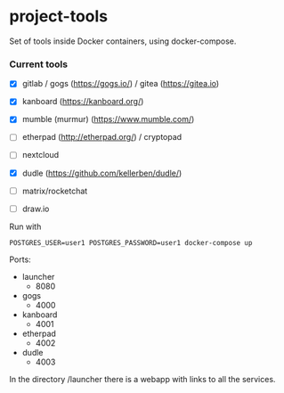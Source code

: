 # project-tools

Set of tools inside Docker containers, using docker-compose.

### Current tools
- [x] gitlab / gogs (https://gogs.io/) / gitea (https://gitea.io)
- [x] kanboard (https://kanboard.org/)
- [x] mumble (murmur) (https://www.mumble.com/)
- [ ] etherpad (http://etherpad.org/) / cryptopad
- [ ] nextcloud
- [x] dudle (https://github.com/kellerben/dudle/)
- [ ] matrix/rocketchat
- [ ] draw.io


Run with
```
POSTGRES_USER=user1 POSTGRES_PASSWORD=user1 docker-compose up
```

Ports:
- launcher
  - 8080
- gogs
  - 4000
- kanboard
  - 4001
- etherpad
  - 4002
- dudle
  - 4003


In the directory /launcher there is a webapp with links to all the services.
